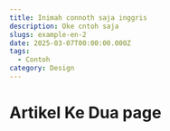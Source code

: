 ```yaml
---
title: Inimah connoth saja inggris
description: Oke cntoh saja
slugs: example-en-2
date: 2025-03-07T00:00:00.000Z
tags:
  - Contoh
category: Design
---
```


# Artikel Ke Dua page
